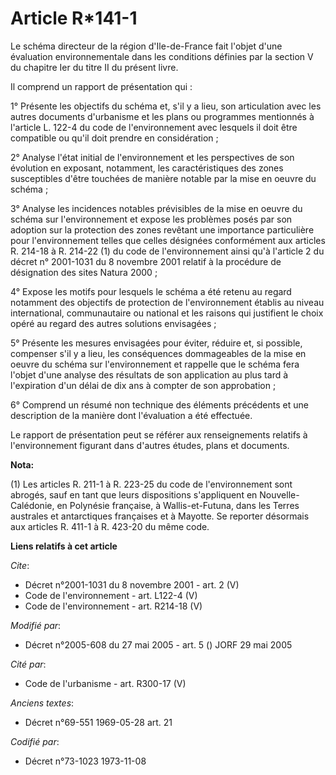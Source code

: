 # Article R*141-1

Le schéma directeur de la région d'Ile-de-France fait l'objet d'une évaluation environnementale dans les conditions définies
par la section V du chapitre Ier du titre II du présent livre. 

Il comprend un rapport de présentation qui : 

1° Présente les objectifs du schéma et, s'il y a lieu, son articulation avec les autres documents d'urbanisme et les plans ou
programmes mentionnés à l'article L. 122-4 du code de l'environnement avec lesquels il doit être compatible ou qu'il doit
prendre en considération ; 

2° Analyse l'état initial de l'environnement et les perspectives de son évolution en exposant, notamment, les
caractéristiques des zones susceptibles d'être touchées de manière notable par la mise en oeuvre du schéma ; 

3° Analyse les incidences notables prévisibles de la mise en oeuvre du schéma sur l'environnement et expose les problèmes
posés par son adoption sur la protection des zones revêtant une importance particulière pour l'environnement telles que
celles désignées conformément aux articles R. 214-18 à R. 214-22 (1) du code de l'environnement ainsi qu'à l'article 2 du
décret n° 2001-1031 du 8 novembre 2001 relatif à la procédure de désignation des sites Natura 2000 ; 

4° Expose les motifs pour lesquels le schéma a été retenu au regard notamment des objectifs de protection de l'environnement
établis au niveau international, communautaire ou national et les raisons qui justifient le choix opéré au regard des autres
solutions envisagées ; 

5° Présente les mesures envisagées pour éviter, réduire et, si possible, compenser s'il y a lieu, les conséquences
dommageables de la mise en oeuvre du schéma sur l'environnement et rappelle que le schéma fera l'objet d'une analyse des
résultats de son application au plus tard à l'expiration d'un délai de dix ans à compter de son approbation ; 

6° Comprend un résumé non technique des éléments précédents et une description de la manière dont l'évaluation a été
effectuée. 

Le rapport de présentation peut se référer aux renseignements relatifs à l'environnement figurant dans d'autres études, plans
et documents.

**Nota:**

(1) Les articles R. 211-1 à R. 223-25 du code de l'environnement sont abrogés, sauf en tant que leurs dispositions
s'appliquent en Nouvelle-Calédonie, en Polynésie française, à Wallis-et-Futuna, dans les Terres australes et antarctiques
françaises et à Mayotte. Se reporter désormais aux articles R. 411-1 à R. 423-20 du même code.

**Liens relatifs à cet article**

_Cite_:

  - Décret n°2001-1031 du 8 novembre 2001 - art. 2 (V)
  - Code de l'environnement - art. L122-4 (V)
  - Code de l'environnement - art. R214-18 (V)

_Modifié par_:

  - Décret n°2005-608 du 27 mai 2005 - art. 5 () JORF 29 mai 2005

_Cité par_:

  - Code de l'urbanisme - art. R300-17 (V)

_Anciens textes_:

  - Décret n°69-551 1969-05-28 art. 21

_Codifié par_:

  - Décret n°73-1023 1973-11-08
